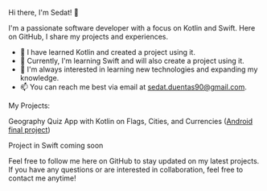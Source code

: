 Hi there, I'm Sedat! 👋

I'm a passionate software developer with a focus on Kotlin and Swift. Here on GitHub, I share my projects and experiences.

- 💼 I have learned Kotlin and created a project using it.
- 💼 Currently, I'm learning Swift and will also create a project using it.
- 🌱 I'm always interested in learning new technologies and expanding my knowledge.
- 📫 You can reach me best via email at sedat.duentas90@gmail.com.

My Projects:

Geography Quiz App with Kotlin on Flags, Cities, and Currencies 
([Android final project](https://github.com/Sedat-Duentas/android-abschluss-Sedat-Duentas))

Project in Swift coming soon

Feel free to follow me here on GitHub to stay updated on my latest projects. If you have any questions or are interested in collaboration, feel free to contact me anytime!

